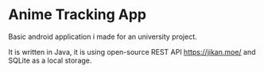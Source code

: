# Anime Tracking App
 
Basic android application i made for an university project.

It is written in Java, it is using open-source REST API https://jikan.moe/ and SQLite as a local storage.
